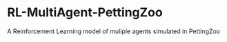 # RL-MultiAgent-PettingZoo
A Reinforcement Learning model of muliple agents simulated in PettingZoo
